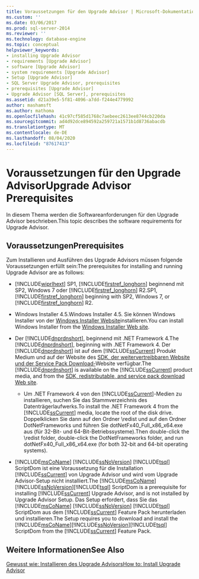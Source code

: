 ```yaml
---
title: Voraussetzungen für den Upgrade Advisor | Microsoft-Dokumentation
ms.custom: ''
ms.date: 03/06/2017
ms.prod: sql-server-2014
ms.reviewer: ''
ms.technology: database-engine
ms.topic: conceptual
helpviewer_keywords:
- installing Upgrade Advisor
- requirements [Upgrade Advisor]
- software [Upgrade Advisor]
- system requirements [Upgrade Advisor]
- Setup [Upgrade Advisor]
- SQL Server Upgrade Advisor, prerequisites
- prerequisites [Upgrade Advisor]
- Upgrade Advisor [SQL Server], prerequisites
ms.assetid: d21a39e5-5f81-4096-a7dd-f244e4779992
author: mashamsft
ms.author: mathoma
ms.openlocfilehash: 41c97cf585d1768c7aebeec2613ee8744cb220da
ms.sourcegitcommit: ad4d92dce894592a259721a1571b1d8736abacdb
ms.translationtype: MT
ms.contentlocale: de-DE
ms.lasthandoff: 08/04/2020
ms.locfileid: "87617413"
---
```

# <a name="upgrade-advisor-prerequisites"></a><span data-ttu-id="fec85-102">Voraussetzungen für den Upgrade Advisor</span><span class="sxs-lookup"><span data-stu-id="fec85-102">Upgrade Advisor Prerequisites</span></span>
  <span data-ttu-id="fec85-103">In diesem Thema werden die Softwareanforderungen für den Upgrade Advisor beschrieben.</span><span class="sxs-lookup"><span data-stu-id="fec85-103">This topic describes the software requirements for Upgrade Advisor.</span></span>  
  
## <a name="prerequisites"></a><span data-ttu-id="fec85-104">Voraussetzungen</span><span class="sxs-lookup"><span data-stu-id="fec85-104">Prerequisites</span></span>  
 <span data-ttu-id="fec85-105">Zum Installieren und Ausführen des Upgrade Advisors müssen folgende Voraussetzungen erfüllt sein:</span><span class="sxs-lookup"><span data-stu-id="fec85-105">The prerequisites for installing and running Upgrade Advisor are as follows:</span></span>  
  
-   [!INCLUDE[wiprlhext](../../includes/wiprlhext-md.md)] <span data-ttu-id="fec85-106">SP1, [!INCLUDE[firstref_longhorn](../../includes/firstref-longhorn-md.md)] beginnend mit SP2, Windows 7 oder [!INCLUDE[firstref_longhorn](../../includes/firstref-longhorn-md.md)] R2.</span><span class="sxs-lookup"><span data-stu-id="fec85-106">SP1, [!INCLUDE[firstref_longhorn](../../includes/firstref-longhorn-md.md)] beginning with SP2, Windows 7, or [!INCLUDE[firstref_longhorn](../../includes/firstref-longhorn-md.md)] R2.</span></span>  
  
-   <span data-ttu-id="fec85-107">Windows Installer 4.5.</span><span class="sxs-lookup"><span data-stu-id="fec85-107">Windows Installer 4.5.</span></span> <span data-ttu-id="fec85-108">Sie können Windows Installer von der [Windows Installer Website](https://www.microsoft.com/download/details.aspx?id=8483)installieren.</span><span class="sxs-lookup"><span data-stu-id="fec85-108">You can install Windows Installer from the [Windows Installer Web site](https://www.microsoft.com/download/details.aspx?id=8483).</span></span>  
  
-   <span data-ttu-id="fec85-109">Der [!INCLUDE[dnprdnshort](../../includes/dnprdnshort-md.md)], beginnend mit .NET Framework 4.</span><span class="sxs-lookup"><span data-stu-id="fec85-109">The [!INCLUDE[dnprdnshort](../../includes/dnprdnshort-md.md)], beginning with .NET Framework 4.</span></span> <span data-ttu-id="fec85-110">Der [!INCLUDE[dnprdnshort](../../includes/dnprdnshort-md.md)] ist auf dem [!INCLUDE[ssCurrent](../../includes/sscurrent-md.md)] Produkt Medium und auf der Website des [SDK, der weitervertreibbaren Website und der Service Pack Download-](https://go.microsoft.com/fwlink/?LinkId=48882)Website verfügbar.</span><span class="sxs-lookup"><span data-stu-id="fec85-110">The [!INCLUDE[dnprdnshort](../../includes/dnprdnshort-md.md)] is available on the [!INCLUDE[ssCurrent](../../includes/sscurrent-md.md)] product media, and from the [SDK, redistributable, and service pack download Web site](https://go.microsoft.com/fwlink/?LinkId=48882).</span></span>  
  
    -   <span data-ttu-id="fec85-111">Um .NET Framework 4 von den [!INCLUDE[ssCurrent](../../includes/sscurrent-md.md)]-Medien zu installieren, suchen Sie das Stammverzeichnis des Datenträgerlaufwerks.</span><span class="sxs-lookup"><span data-stu-id="fec85-111">To install the .NET Framework 4 from the [!INCLUDE[ssCurrent](../../includes/sscurrent-md.md)] media, locate the root of the disk drive.</span></span> <span data-ttu-id="fec85-112">Doppelklicken Sie dann auf den Ordner \redist und auf den Ordner DotNetFrameworks und führen Sie dotNetFx40_Full_x86_x64.exe aus (für 32-Bit- und 64-Bit-Betriebssysteme).</span><span class="sxs-lookup"><span data-stu-id="fec85-112">Then double-click the \redist folder, double-click the DotNetFrameworks folder, and run dotNetFx40_Full_x86_x64.exe (for both 32-bit and 64-bit operating systems).</span></span>  
  
-   <span data-ttu-id="fec85-113">[!INCLUDE[msCoName](../../includes/msconame-md.md)] [!INCLUDE[ssNoVersion](../../includes/ssnoversion-md.md)] [!INCLUDE[tsql](../../includes/tsql-md.md)] ScriptDom ist eine Voraussetzung für die Installation [!INCLUDE[ssCurrent](../../includes/sscurrent-md.md)] von Upgrade Advisor und wird vom Upgrade Advisor-Setup nicht installiert.</span><span class="sxs-lookup"><span data-stu-id="fec85-113">The [!INCLUDE[msCoName](../../includes/msconame-md.md)][!INCLUDE[ssNoVersion](../../includes/ssnoversion-md.md)][!INCLUDE[tsql](../../includes/tsql-md.md)] ScriptDom is a prerequisite for installing [!INCLUDE[ssCurrent](../../includes/sscurrent-md.md)] Upgrade Advisor, and is not installed by Upgrade Advisor Setup.</span></span> <span data-ttu-id="fec85-114">Das Setup erfordert, dass Sie das [!INCLUDE[msCoName](../../includes/msconame-md.md)] [!INCLUDE[ssNoVersion](../../includes/ssnoversion-md.md)] [!INCLUDE[tsql](../../includes/tsql-md.md)] ScriptDom aus dem [!INCLUDE[ssCurrent](../../includes/sscurrent-md.md)] Feature Pack herunterladen und installieren.</span><span class="sxs-lookup"><span data-stu-id="fec85-114">The Setup requires you to download and install the [!INCLUDE[msCoName](../../includes/msconame-md.md)][!INCLUDE[ssNoVersion](../../includes/ssnoversion-md.md)][!INCLUDE[tsql](../../includes/tsql-md.md)] ScriptDom from the [!INCLUDE[ssCurrent](../../includes/sscurrent-md.md)] Feature Pack.</span></span>  
  
## <a name="see-also"></a><span data-ttu-id="fec85-115">Weitere Informationen</span><span class="sxs-lookup"><span data-stu-id="fec85-115">See Also</span></span>  
 [<span data-ttu-id="fec85-116">Gewusst wie: Installieren des Upgrade Advisors</span><span class="sxs-lookup"><span data-stu-id="fec85-116">How to: Install Upgrade Advisor</span></span>](../../../2014/sql-server/install/how-to-install-upgrade-advisor.md)  
  
  
